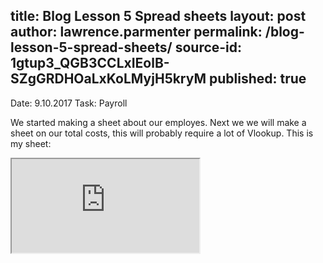 
title: Blog Lesson 5 Spread sheets
layout: post
author: lawrence.parmenter
permalink: /blog-lesson-5-spread-sheets/
source-id: 1gtup3_QGB3CCLxIEolB-SZgGRDHOaLxKoLMyjH5kryM
published: true
---
Date: 9.10.2017   Task: Payroll

We started making a sheet about our employes. Next we we will make a sheet on our total costs, this will probably require a lot of Vlookup. This is my sheet:

<iframe src="https://docs.google.com/spreadsheets/d/e/2PACX-1vSRDM6M5oHobQm5HDMG8t9IexUt_IKjaxXxG-ujEAgUeonB0F0UvfV2DQZmeKrJhe68dJlUZktDC82m/pubhtml?widget=true&amp;headers=false"></iframe>
